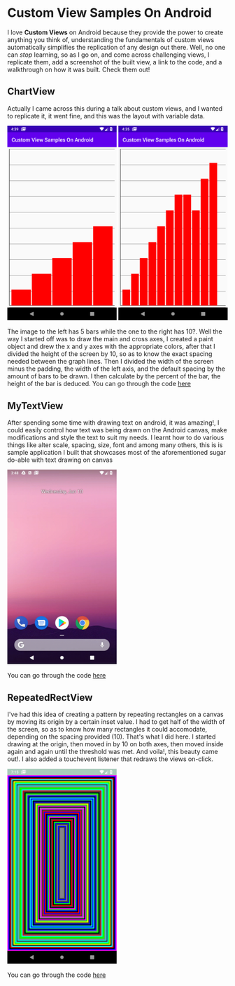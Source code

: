 # Custom View Samples On Android

I love **Custom Views** on Android because they provide the power to create anything you think of, understanding the fundamentals of custom
views automatically simplifies the replication of any design out there. Well, no one can *stop* learning, so as I go on, and come across
challenging views, I replicate them, add a screenshot of the built view, a link to the code, and a walkthrough on how it was built.
Check them out!

## ChartView

  Actually I came across this during a talk about custom views, and I wanted to replicate it, it went fine, and this was the layout with
variable data.

<img src="views/chart_view_5.png" width="250"/> <img src="views/chart_view_10.png" width="250"/>
  
  The image to the left has 5 bars while the one to the right has 10?. Well the way I started off was to draw the main and cross axes, 
I created a paint object and drew the x and y axes with the appropriate colors, after that I divided the height of the screen by 10, so
as to know the exact spacing needed between the graph lines. Then I divided the width of the screen minus the padding, the width of the
left axis, and the default spacing by the amount of bars to be drawn. I then calculate by the percent of the bar, the height of the bar is
deduced. You can go through the code <a href="https://github.com/OlaoreFouad/custom-view-samples-on-android/blob/master/app/src/main/java/dev/olaore/customviewsamplesonandroid/views/ChartView.kt">here</a>

## MyTextView

  After spending some time with drawing text on android, it was amazing!, I could easily control how text was being drawn on the Android
canvas, make modifications and style the text to suit my needs. I learnt how to do various things like alter scale, spacing, size, font
and among many others, this is is sample application I built that showcases most of the aforementioned sugar do-able with text drawing on canvas

<img src="views/linkedin_post_custom_views_text_actual.gif" width="250"/>

You can go through the code <a href="https://github.com/OlaoreFouad/custom-view-samples-on-android/blob/master/app/src/main/java/dev/olaore/customviewsamplesonandroid/views/MyTextView.kt">here</a>

## RepeatedRectView

  I've had this idea of creating a pattern by repeating rectangles on a canvas by moving its origin by a certain inset value. I had to get half of the width of the screen, so as to know how many rectangles it could accomodate, depending on the spacing provided (10). That's what I did here. I started drawing at the origin, then moved in by 10 on both axes, then moved inside again and again until the threshold was met. And voila!, this beauty came out!. I also added a touchevent listener that redraws the views on-click.

<img src="views/repeated_rects.gif" width="250"/>

You can go through the code <a href="https://github.com/OlaoreFouad/custom-view-samples-on-android/blob/master/app/src/main/java/dev/olaore/customviewsamplesonandroid/views/RepeatedRectView.kt">here</a>
